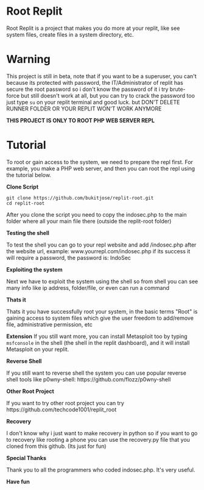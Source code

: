 # Root Replit

<p>Root Replit is a project that makes you do more at your replit, like see system files, create files in a system directory, etc.</p>

# Warning

This project is still in beta, note that if you want to be a superuser, you can't because its protected with password, the IT/Administrator of replit has secure the root password so i don't know the password of it i try brute-force but still doesn't work at all, but you can try to crack the password too just type `su` on your replit terminal and good luck. but DON'T DELETE RUNNER FOLDER OR YOUR REPLIT WON'T WORK ANYMORE

**THIS PROJECT IS ONLY TO ROOT PHP WEB SERVER REPL**

# Tutorial

<p>To root or gain access to the system, we need to prepare the repl first. For example, you make a PHP web server, and then you can root the repl using the tutorial below.</p>

**Clone Script**

```shell script
git clone https://github.com/bukitjose/replit-root.git
cd replit-root
```
<p>After you clone the script you need to copy the indosec.php to the main folder where all your main file there (outside the replit-root folder)</p>

**Testing the shell**
<p>To test the shell you can go to your repl website and add /indosec.php after the website url, example: www.yourrepl.com/indosec.php if its success it will require a password, the password is: IndoSec</p>

**Exploiting the system**
<p>Next we have to exploit the system using the shell so from shell you can see many info like ip address, folder/file, or even can run a command</p>

**Thats it**
<p>Thats it you have successfully root your system, in the basic terms "Root" is gaining access to system files which give the user freedom to add/remove file, administrative permission, etc</p>

**Extension**
If you still want more, you can install Metasploit too by typing `msfconsole` in the shell (the shell in the replit dashboard), and it will install Metasploit on your replit.

**Reverse Shell**
<p>If you still want to reverse shell the system you can use popular reverse shell tools like p0wny-shell: https://github.com/flozz/p0wny-shell</p>

**Other Root Project**
<p>If you want to try other root project you can try https://github.com/techcode1001/replit_root</p>

**Recovery**
<p>I don't know why i just want to make recovery in python so if you want to go to recovery like rooting a phone you can use the recovery.py file that you cloned from this github. (Its just for fun)</p>

**Special Thanks**
<p>Thank you to all the programmers who coded indosec.php. It's very useful.</p>

**Have fun**
